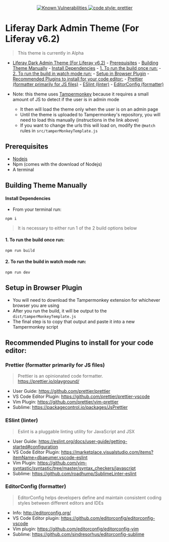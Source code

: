 <p align="center">
  <a href="https://snyk.io/test/github/protoevangelion/liferay-chrome-utils?targetFile=package.json">
    <img src="https://snyk.io/test/github/protoevangelion/liferay-chrome-utils/badge.svg?targetFile=package.json" alt="Known Vulnerabilities" data-canonical-src="https://snyk.io/test/github/protoevangelion/liferay-chrome-utils?targetFile=package.json" style="max-width:100%;">
  </a>
  <a href="#badge">
    <img alt="code style: prettier" src="https://img.shields.io/badge/code_style-prettier-ff69b4.svg?style=flat-square">
  </a>
</p>

# Liferay Dark Admin Theme (For Liferay v6.2)

> This theme is currently in Alpha

* [Liferay Dark Admin Theme (For Liferay v6.2)](#liferay-dark-admin-theme-for-liferay-v62) - [Prerequisites](#prerequisites) - [Building Theme Manually](#building-theme-manually) - [Install Dependencies](#install-dependencies) - [1. To run the build once run:](#1-to-run-the-build-once-run) - [2. To run the build in watch mode run:](#2-to-run-the-build-in-watch-mode-run) - [Setup in Browser Plugin](#setup-in-browser-plugin) - [Recommended Plugins to install for your code editor:](#recommended-plugins-to-install-for-your-code-editor) - [Prettier (formatter primarily for JS files)](#prettier-formatter-primarily-for-js-files) - [ESlint (linter)](#eslint-linter) - [EditorConfig (formatter)](#editorconfig-formatter)

* Note: this theme uses [Tampermonkey](https://tampermonkey.net/) because it requires a small amount of JS to detect if the user is in admin mode
  * It then will load the theme only when the user is on an admin page
  * Until the theme is uploaded to Tampermonkey's repository, you will need to load this manually (instructions in the link above)
  * If you want to change the urls this will load on, modify the `@match` rules in `src/tamperMonkeyTemplate.js`

## Prerequisites

* [Nodejs](https://nodejs.org/)
* Npm (comes with the download of Nodejs)
* A terminal

## Building Theme Manually

#### Install Dependencies

* From your terminal run:

```shell
npm i
```

> It is necessary to either run 1 of the 2 build options below

#### 1. To run the build once run:

```shell
npm run build
```

#### 2. To run the build in watch mode run:

```shell
npm run dev
```

## Setup in Browser Plugin

* You will need to download the Tampermonkey extension for whichever browser you are using
* After you run the build, it will be output to the `dist/tamperMonkeyTemplate.js`
* The final step is to copy that output and paste it into a new Tampermonkey script

## Recommended Plugins to install for your code editor:

### Prettier (formatter primarily for JS files)

> Prettier is an opinionated code formatter. https://prettier.io/playground/

* User Guide: https://github.com/prettier/prettier
* VS Code Editor Plugin: https://github.com/prettier/prettier-vscode
* Vim Plugin: https://github.com/prettier/vim-prettier
* Sublime: https://packagecontrol.io/packages/JsPrettier

### ESlint (linter)

> Eslint is a pluggable linting utility for JavaScript and JSX

* User Guide: https://eslint.org/docs/user-guide/getting-started#configuration
* VS Code Editor Plugin: https://marketplace.visualstudio.com/items?itemName=dbaeumer.vscode-eslint
* Vim Plugin: https://github.com/vim-syntastic/syntastic/tree/master/syntax_checkers/javascript
* Sublime: https://github.com/roadhump/SublimeLinter-eslint

### EditorConfig (formatter)

> EditorConfig helps developers define and maintain consistent coding styles between different editors and IDEs

* Info: http://editorconfig.org/
* VS Code Editor plugin: https://github.com/editorconfig/editorconfig-vscode
* Vim plugin: https://github.com/editorconfig/editorconfig-vim
* Sublime: https://github.com/sindresorhus/editorconfig-sublime
